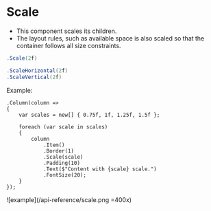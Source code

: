 # Scale
- This component scales its children.
- The layout rules, such as available space is also scaled so that the container follows all size constraints.

```c#
.Scale(2f)

.ScaleHorizontal(2f)
.ScaleVertical(2f)
```

Example:

```c#{10}
.Column(column =>
{
    var scales = new[] { 0.75f, 1f, 1.25f, 1.5f };

    foreach (var scale in scales)
    {
        column
            .Item()
            .Border(1)
            .Scale(scale)
            .Padding(10)
            .Text($"Content with {scale} scale.")
            .FontSize(20);
    }
});
```

![example](/api-reference/scale.png =400x)

